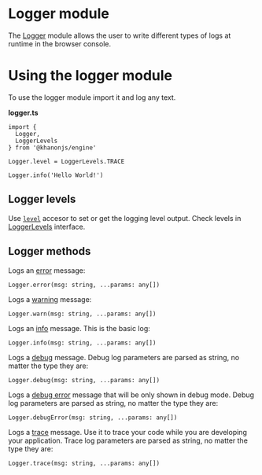 # Logger module

The [Logger](https://khanonjs.com/api-docs/classes/modules_logger.Logger.html) module allows the user to write different types of logs at runtime in the browser console.

# Using the logger module

To use the logger module import it and log any text.

**logger.ts**
```
import {
  Logger,
  LoggerLevels
} from '@khanonjs/engine'

Logger.level = LoggerLevels.TRACE

Logger.info('Hello World!')
```

## Logger levels

Use [`level`](https://khanonjs.com/api-docs/classes/modules_logger.Logger.html#level) accesor to set or get the logging level output. Check levels in [LoggerLevels](https://khanonjs.com/api-docs/enums/modules_logger.LoggerLevels.html) interface.

## Logger methods

Logs an [error](https://khanonjs.com/api-docs/classes/modules_logger.Logger.html#error) message:
```
Logger.error(msg: string, ...params: any[])
```

Logs a [warning](https://khanonjs.com/api-docs/classes/modules_logger.Logger.html#warn) message:
```
Logger.warn(msg: string, ...params: any[])
```

Logs an [info](https://khanonjs.com/api-docs/classes/modules_logger.Logger.html#info) message. This is the basic log:
```
Logger.info(msg: string, ...params: any[])
```

Logs a [debug](https://khanonjs.com/api-docs/classes/modules_logger.Logger.html#debug) message. Debug log parameters are parsed as string, no matter the type they are:
```
Logger.debug(msg: string, ...params: any[])
```

Logs a [debug error](https://khanonjs.com/api-docs/classes/modules_logger.Logger.html#debugError) message that will be only shown in debug mode. Debug log parameters are parsed as string, no matter the type they are:
```
Logger.debugError(msg: string, ...params: any[])
```

Logs a [trace](https://khanonjs.com/api-docs/classes/modules_logger.Logger.html#trace) message. Use it to trace your code while you are developing your application. Trace log parameters are parsed as string, no matter the type they are:
```
Logger.trace(msg: string, ...params: any[])
```
